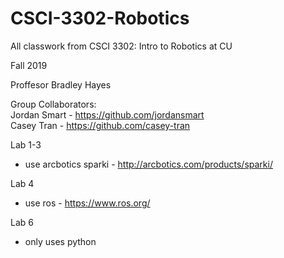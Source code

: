 # CSCI-3302-Robotics
All classwork from CSCI 3302: Intro to Robotics at CU

Fall 2019

Proffesor Bradley Hayes 

Group Collaborators:  
Jordan Smart - https://github.com/jordansmart  
Casey Tran - https://github.com/casey-tran

Lab 1-3  
* use arcbotics sparki - http://arcbotics.com/products/sparki/  

  
Lab 4  
* use ros - https://www.ros.org/  

Lab 6
* only uses python
